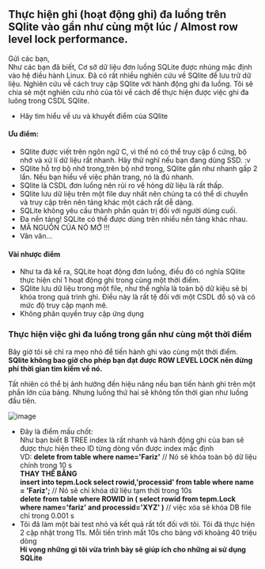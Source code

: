 ## Thực hiện ghi (hoạt động ghi) đa luồng trên SQlite vào gần như cùng một lúc / Almost row level lock performance.
Gửi các bạn,    
Như các bạn đã biết, Cơ sở dữ liệu đơn luồng SQLite được nhúng mặc định vào hệ điều hành Linux. Đã có rất nhiều nghiên cứu về SQlite để lưu trữ dữ liệu. Nghiên cứu về cách truy cập SQlite với hành động ghi đa luồng. Tôi sẽ chia sẻ một nghiên cứu nhỏ của tôi về cách để thực hiện được việc ghi đa luông trong CSDL SQlite.  
- Hãy tìm hiểu về ưu và khuyết điểm của SQlite

#### Ưu điểm:
- SQlite được viết trên ngôn ngữ C, vì thế nó có thể truy cập ổ cứng, bộ nhớ và xử lí dữ liệu rất nhanh. Hãy thử nghĩ nếu bạn đang dùng SSD. :v
- SQlite hỗ trợ bộ nhớ trong,trên bộ nhớ trong, SQlite gần như nhanh gấp 2 lần. Nếu bạn hiểu về việc phân trang, nó là đủ nhanh.
- SQlite là CSDL đơn luồng nên rủi ro về hỏng dữ liệu là rất thấp.
- SQlite lưu dữ liệu trên  một file duy nhất nên chúng ta có thể di chuyển và truy cập trên nên tảng khác một cách rất dễ dàng.
- SQLite không yêu cầu thành phần quản trị đối với người dùng cuối.
- Đa nền tảng! SQLite có thể được dùng trên nhiều nền tảng khác nhau.
- MÃ NGUỒN CỦA NÓ MỞ !!!
- Vân vân...

#### Vài nhược điểm
- Như ta đã kể ra, SQLite hoạt động đơn luồng, điều đó có nghĩa SQlite thực hiện chỉ 1 hoạt động ghi trong cùng một thời điểm.
- SQlite lưu dữ liệu trong một file, như thể nghĩa là toàn bộ dữ kiệu sẽ bị khóa trong quá trình ghi. Điều này là rất tệ đối với một CSDL đồ sộ và có mức độ truy cập mạnh mẽ.
- Không phân quyền truy cập ứng dụng 

### Thực hiện việc ghi đa luồng trong gần như cùng một thời điểm
Bây giờ tôi sẽ chỉ ra mẹo nhỏ để tiến hành ghi vào cùng một thời điểm.  
**SQlite không bao giờ cho phép bạn đạt được ROW LEVEL LOCK nên đừng phí thời gian tìm kiếm về nó.**  

Tất nhiên có thể bị ảnh hưởng đến hiệu năng nếu bạn tiến hành ghi trên một phần lớn của bảng. Nhưng luồng thứ hai sẽ không tốn thời gian như luồng đầu tiên.

![image](1.jpg)

- Đây là điểm mấu chốt:  
Như bạn biết B TREE index là rất nhanh và hành động ghi của ban sẽ được thực hiện theo ID từng dòng vốn được index mặc định  
VD:
**delete from table where name='Fariz'** // Nó sẽ khóa toàn bộ dữ liệu chính trong 10 s  
**THAY THẾ BẰNG**  
**insert into tepm.Lock select rowid,'processid' from table where name = 'Fariz';** // Nó sẽ chỉ khóa dữ liệu tạm thời trong 10s  
**delete from table where ROWID in ( select rowid from tepm.Lock where name='fariz' and processid='XYZ' )** // việc xóa sẽ khóa DB file chỉ trong 0.001 s  
- Tôi đã làm một bài test nhỏ và kết quả rất tốt đối với tôi. Tôi đã thực hiện 2 cập nhật trong 11s. Mỗi tiến trình mất 10s cho bảng với khoảng 40 triệu dòng  
**Hi vọng những gì tôi vừa trình bày sẽ giúp ích cho những ai sử dụng SQLite**
